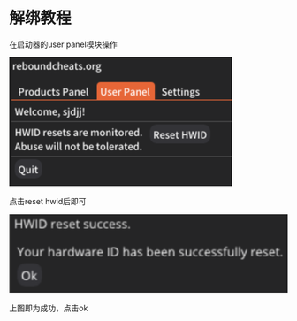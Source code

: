 # 解绑教程

在启动器的user panel模块操作

![](<../../.gitbook/assets/image (2).png>)

点击reset hwid后即可

![](<../../.gitbook/assets/image (58).png>)

上图即为成功，点击ok
